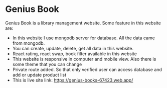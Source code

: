 # Genius Book

Genius Book is a library management website. Some feature in this website are:

* In this website I use mongodb server for database. All the data came from mongodb.
* You can create, update, delete, get all data in this website. 
* React rating, react swap, book filter available in this website
* This website is responsive in computer and mobile view. Also there is some theme that you can change
* Private route added. So that only verified user can access database and add or update product list
* This is live site link: https://genius-books-67423.web.app/



